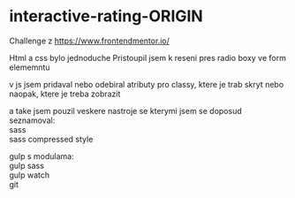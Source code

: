# interactive-rating-ORIGIN

Challenge z https://www.frontendmentor.io/

Html a css bylo jednoduche
Pristoupil jsem k reseni pres radio boxy ve form elememntu

v js jsem pridaval nebo odebiral atributy pro classy, ktere je trab skryt nebo naopak, ktere je treba zobrazit

a take jsem pouzil veskere nastroje se kterymi jsem se doposud seznamoval:<br>
sass <br>
sass compressed style<br>

gulp s modulama:<br>
gulp sass<br>
gulp watch<br>
git<br>
